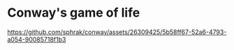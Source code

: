 # Conway's game of life

https://github.com/sphrak/conway/assets/26309425/5b58ff67-52a6-4793-a054-90085718f1b3

